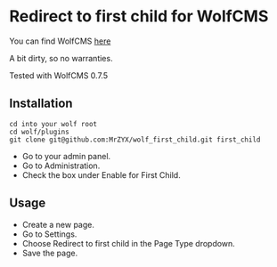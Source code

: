 # Redirect to first child for WolfCMS

You can find WolfCMS [here](https://wolfcms.org)

A bit dirty, so no warranties.

Tested with WolfCMS 0.7.5

## Installation

    cd into your wolf root
    cd wolf/plugins
    git clone git@github.com:MrZYX/wolf_first_child.git first_child


* Go to your admin panel.
* Go to Administration.
* Check the box under Enable for First Child.


## Usage

* Create a new page.
* Go to Settings.
* Choose Redirect to first child in the Page Type dropdown.
* Save the page.
